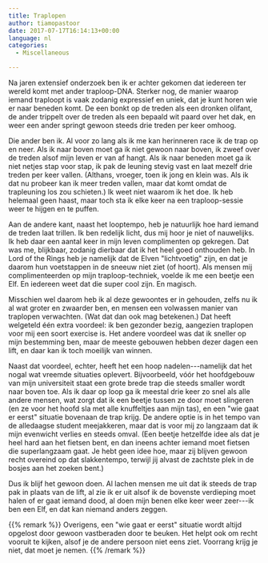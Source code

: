 ```yaml
---
title: Traplopen
author: tiamopastoor
date: 2017-07-17T16:14:13+00:00
language: nl
categories:
  - Miscellaneous

---
```

Na jaren extensief onderzoek ben ik er achter gekomen dat iedereen ter wereld komt met ander traploop-DNA. Sterker nog, de manier waarop iemand traploopt is vaak zodanig expressief en uniek, dat je kunt horen wie er naar beneden komt. De een bonkt op de treden als een dronken olifant, de ander trippelt over de treden als een bepaald wit paard over het dak, en weer een ander springt gewoon steeds drie treden per keer omhoog.

Die ander ben ik. Al voor zo lang als ik me kan herinneren race ik de trap op en neer. Als ik naar boven moet ga ik niet gewoon naar boven, ik zweef over de treden alsof mijn leven er van af hangt. Als ik naar beneden moet ga ik niet netjes stap voor stap, ik pak de leuning stevig vast en laat mezelf drie treden per keer vallen. (Althans, vroeger, toen ik jong en klein was. Als ik dat nu probeer kan ik meer treden vallen, maar dat komt omdat de trapleuning los zou schieten.) Ik weet niet waarom ik het doe. Ik heb helemaal geen haast, maar toch sta ik elke keer na een traploop-sessie weer te hijgen en te puffen.


Aan de andere kant, naast het looptempo, heb je natuurlijk hoe hard iemand de treden laat trillen. Ik ben redelijk licht, dus mij hoor je niet of nauwelijks. Ik heb daar een aantal keer in mijn leven complimenten op gekregen. Dat was me, blijkbaar, zodanig dierbaar dat ik het heel goed onthouden heb. In Lord of the Rings heb je namelijk dat de Elven "lichtvoetig" zijn, en dat je daarom hun voetstappen in de sneeuw niet ziet (of hoort). Als mensen mij complimenteerden op mijn traploop-techniek, voelde ik me een beetje een Elf. En iedereen weet dat die super cool zijn. En magisch.

Misschien wel daarom heb ik al deze gewoontes er in gehouden, zelfs nu ik al wat groter en zwaarder ben, en mensen een volwassen manier van traplopen verwachten. (Wat dat dan ook mag betekenen.) Dat heeft welgeteld één extra voordeel: ik ben gezonder bezig, aangezien traplopen voor mij een soort exercise is. Het andere voordeel was dat ik sneller op mijn bestemming ben, maar de meeste gebouwen hebben dezer dagen een lift, en daar kan ik toch moeilijk van winnen.

Naast dat voordeel, echter, heeft het een hoop nadelen---namelijk dat het nogal wat vreemde situaties oplevert. Bijvoorbeeld, vóór het hoofdgebouw van mijn universiteit staat een grote brede trap die steeds smaller wordt naar boven toe. Als ik daar op loop ga ik meestal drie keer zo snel als alle andere mensen, wat zorgt dat ik een beetje tussen ze door moet slingeren (en ze voor het hoofd sla met alle knuffeltjes aan mijn tas), en een "wie gaat er eerst" situatie bovenaan de trap krijg. De andere optie is in het tempo van de alledaagse student meejakkeren, maar dat is voor mij zo langzaam dat ik mijn evenwicht verlies en steeds omval. (Een beetje hetzelfde idee als dat je heel hard aan het fietsen bent, en dan ineens achter iemand moet fietsen die superlangzaam gaat. Je hebt geen idee hoe, maar zij blijven gewoon recht overeind op dat slakkentempo, terwijl jij alvast de zachtste plek in de bosjes aan het zoeken bent.)

Dus ik blijf het gewoon doen. Al lachen mensen me uit dat ik steeds de trap pak in plaats van de lift, al zie ik er uit alsof ik de bovenste verdieping moet halen of er gaat iemand dood, al doen mijn benen elke keer weer zeer---ik ben een Elf, en dat kan niemand anders zeggen.

{{% remark %}}
Overigens, een "wie gaat er eerst" situatie wordt altijd opgelost door gewoon vastberaden door te beuken. Het helpt ook om recht vooruit te kijken, alsof je de andere persoon niet eens ziet. Voorrang krijg je niet, dat moet je nemen.
{{% /remark %}}